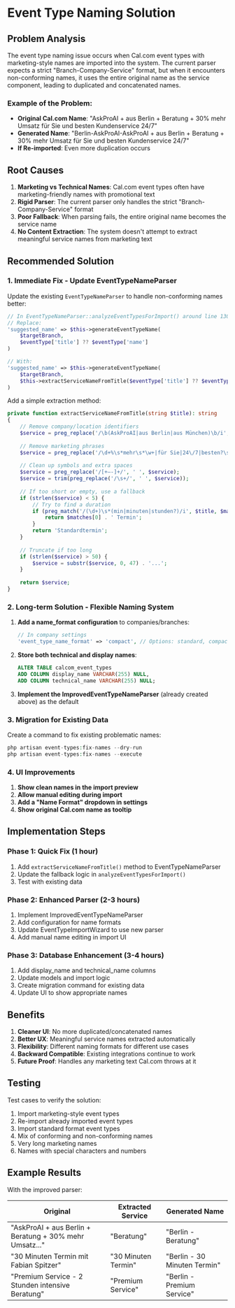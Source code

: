 # Event Type Naming Solution

## Problem Analysis

The event type naming issue occurs when Cal.com event types with marketing-style names are imported into the system. The current parser expects a strict "Branch-Company-Service" format, but when it encounters non-conforming names, it uses the entire original name as the service component, leading to duplicated and concatenated names.

### Example of the Problem:
- **Original Cal.com Name**: "AskProAI + aus Berlin + Beratung + 30% mehr Umsatz für Sie und besten Kundenservice 24/7"
- **Generated Name**: "Berlin-AskProAI-AskProAI + aus Berlin + Beratung + 30% mehr Umsatz für Sie und besten Kundenservice 24/7"
- **If Re-imported**: Even more duplication occurs

## Root Causes

1. **Marketing vs Technical Names**: Cal.com event types often have marketing-friendly names with promotional text
2. **Rigid Parser**: The current parser only handles the strict "Branch-Company-Service" format
3. **Poor Fallback**: When parsing fails, the entire original name becomes the service name
4. **No Content Extraction**: The system doesn't attempt to extract meaningful service names from marketing text

## Recommended Solution

### 1. Immediate Fix - Update EventTypeNameParser

Update the existing `EventTypeNameParser` to handle non-conforming names better:

```php
// In EventTypeNameParser::analyzeEventTypesForImport() around line 130
// Replace:
'suggested_name' => $this->generateEventTypeName(
    $targetBranch, 
    $eventType['title'] ?? $eventType['name']
)

// With:
'suggested_name' => $this->generateEventTypeName(
    $targetBranch, 
    $this->extractServiceNameFromTitle($eventType['title'] ?? $eventType['name'])
)
```

Add a simple extraction method:

```php
private function extractServiceNameFromTitle(string $title): string 
{
    // Remove company/location identifiers
    $service = preg_replace('/\b(AskProAI|aus Berlin|aus München)\b/i', '', $title);
    
    // Remove marketing phrases
    $service = preg_replace('/\d+%\s*mehr\s*\w+|für Sie|24\/7|besten?\s+\w+/i', '', $service);
    
    // Clean up symbols and extra spaces
    $service = preg_replace('/[+–-]+/', ' ', $service);
    $service = trim(preg_replace('/\s+/', ' ', $service));
    
    // If too short or empty, use a fallback
    if (strlen($service) < 5) {
        // Try to find a duration
        if (preg_match('/(\d+)\s*(min|minuten|stunden?)/i', $title, $matches)) {
            return $matches[0] . ' Termin';
        }
        return 'Standardtermin';
    }
    
    // Truncate if too long
    if (strlen($service) > 50) {
        $service = substr($service, 0, 47) . '...';
    }
    
    return $service;
}
```

### 2. Long-term Solution - Flexible Naming System

1. **Add a name_format configuration** to companies/branches:
   ```php
   // In company settings
   'event_type_name_format' => 'compact', // Options: standard, compact, full, service_first
   ```

2. **Store both technical and display names**:
   ```sql
   ALTER TABLE calcom_event_types 
   ADD COLUMN display_name VARCHAR(255) NULL,
   ADD COLUMN technical_name VARCHAR(255) NULL;
   ```

3. **Implement the ImprovedEventTypeNameParser** (already created above) as the default

### 3. Migration for Existing Data

Create a command to fix existing problematic names:

```php
php artisan event-types:fix-names --dry-run
php artisan event-types:fix-names --execute
```

### 4. UI Improvements

1. **Show clean names in the import preview**
2. **Allow manual editing during import**
3. **Add a "Name Format" dropdown in settings**
4. **Show original Cal.com name as tooltip**

## Implementation Steps

### Phase 1: Quick Fix (1 hour)
1. Add `extractServiceNameFromTitle()` method to EventTypeNameParser
2. Update the fallback logic in `analyzeEventTypesForImport()`
3. Test with existing data

### Phase 2: Enhanced Parser (2-3 hours)
1. Implement ImprovedEventTypeNameParser
2. Add configuration for name formats
3. Update EventTypeImportWizard to use new parser
4. Add manual name editing in import UI

### Phase 3: Database Enhancement (3-4 hours)
1. Add display_name and technical_name columns
2. Update models and import logic
3. Create migration command for existing data
4. Update UI to show appropriate names

## Benefits

1. **Cleaner UI**: No more duplicated/concatenated names
2. **Better UX**: Meaningful service names extracted automatically
3. **Flexibility**: Different naming formats for different use cases
4. **Backward Compatible**: Existing integrations continue to work
5. **Future Proof**: Handles any marketing text Cal.com throws at it

## Testing

Test cases to verify the solution:

1. Import marketing-style event types
2. Re-import already imported event types
3. Import standard format event types
4. Mix of conforming and non-conforming names
5. Very long marketing names
6. Names with special characters and numbers

## Example Results

With the improved parser:

| Original | Extracted Service | Generated Name |
|----------|------------------|----------------|
| "AskProAI + aus Berlin + Beratung + 30% mehr Umsatz..." | "Beratung" | "Berlin - Beratung" |
| "30 Minuten Termin mit Fabian Spitzer" | "30 Minuten Termin" | "Berlin - 30 Minuten Termin" |
| "Premium Service - 2 Stunden intensive Beratung" | "Premium Service" | "Berlin - Premium Service" |